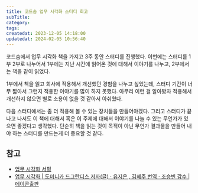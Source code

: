 ```yaml
---
title: 코드숨 업무 시각화 스터디 회고
subTitle:
category:
tags:
createdat: 2023-12-05 14:18:00
updatedat: 2024-02-05 10:56:40
---
```


코드숨에서 업무 시각화 책을 가지고 3주 동안 스터디를 진행했다. 이번에는 스터디를
1부 2부로 나누어서 1부에는 지난 시간에 읽어온 것에 대해서 이야기를 나누고,
2부에서는 책을 같이 읽었다.  

1부에서 책을 읽고 회사에 적용해서 개선했던 경험을 나누고 싶었는데, 스터디 기간이
너무 짧아서 그런지 적용한 이야기를 많이 하지 못했다. 아무리 이런 걸 알아봤자
적용해서 개선하지 않으면 별로 소용이 없을 것 같아서 아쉬웠다.  

다음 스터디에서는 좀 더 적용해 볼 수 있는 장치들을 만들어야겠다. 그리고 스터디가
끝나고 나서도 이 책에 대해서 혹은 이 주제에 대해서 이야기를 나눌 수 있는
무언가가 있으면 좋겠다고 생각했다. 단순히 책을 읽는 것이 목적이 아닌 무언가
결과물을 만들어 내야 하는 스터디를 만드는게 더 중요할 것 같다.

## 참고

- [업무 시각화 서평](https://hannut91.github.io/blogs/books/making-work-visible)
- [업무 시각화 \| 도미니카 드그란디스 저자(글) · 유지은 , 김혜주 번역 · 조승빈 감수 \| 에이콘출판](https://product.kyobobook.co.kr/detail/S000001804854)
